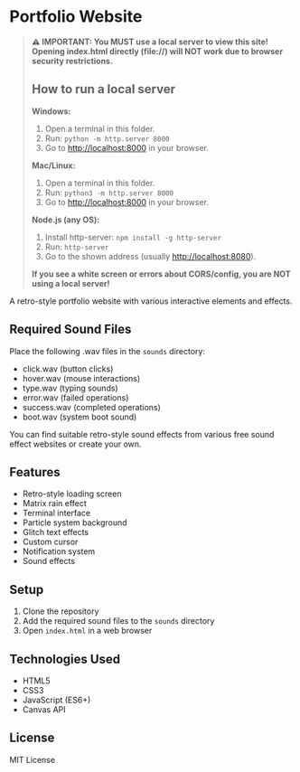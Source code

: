 # Portfolio Website

> **⚠️ IMPORTANT: You MUST use a local server to view this site! Opening index.html directly (file://) will NOT work due to browser security restrictions.**
>
> ## How to run a local server
> 
> **Windows:**
> 1. Open a terminal in this folder.
> 2. Run: `python -m http.server 8000`
> 3. Go to [http://localhost:8000](http://localhost:8000) in your browser.
>
> **Mac/Linux:**
> 1. Open a terminal in this folder.
> 2. Run: `python3 -m http.server 8000`
> 3. Go to [http://localhost:8000](http://localhost:8000) in your browser.
>
> **Node.js (any OS):**
> 1. Install http-server: `npm install -g http-server`
> 2. Run: `http-server`
> 3. Go to the shown address (usually [http://localhost:8080](http://localhost:8080)).
>
> **If you see a white screen or errors about CORS/config, you are NOT using a local server!**

A retro-style portfolio website with various interactive elements and effects.

## Required Sound Files

Place the following .wav files in the `sounds` directory:

- click.wav (button clicks)
- hover.wav (mouse interactions)
- type.wav (typing sounds)
- error.wav (failed operations)
- success.wav (completed operations)
- boot.wav (system boot sound)

You can find suitable retro-style sound effects from various free sound effect websites or create your own.

## Features

- Retro-style loading screen
- Matrix rain effect
- Terminal interface
- Particle system background
- Glitch text effects
- Custom cursor
- Notification system
- Sound effects

## Setup

1. Clone the repository
2. Add the required sound files to the `sounds` directory
3. Open `index.html` in a web browser

## Technologies Used

- HTML5
- CSS3
- JavaScript (ES6+)
- Canvas API

## License

MIT License 